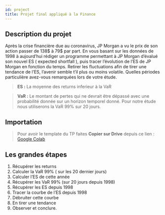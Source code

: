 ```yaml
---
id: project
title: Projet final appliqué à la Finance
---
```

## Description du projet

Après la crise financière due au coronavirus, JP Morgan a vu le prix de son action passer de 138$ à 79$ par part.
En vous basant sur les données de 1998 à aujourd’hui rédiger un programme permettant à JP Morgan d’évalué son nouvel ES ( expected shortfall ), puis tracer l’évolution de l’ES de JP Morgan en fonction du temps.
Retirer les fluctuations afin de tirer une tendance de l’ES, l’avenir semble t’il plus ou moins volatile.
Quelles périodes particulière avez-vous remarquées lors de votre étude. 

> **ES :** La moyenne des returns inferieur à  la VaR

> **VaR :** Le montant de pertes qui ne devrait être dépassé avec une probabilité donnée sur un horizon temporel donné.
Pour notre étude nous utiliserons la VaR 99% sur 20 jours.

## Importation

> Pour avoir le template du TP faites **Copier sur Drive** depuis ce lien : [Google Colab](https://colab.research.google.com/github/MarcEtienneDartus/Financial-Processing-Lab/blob/master/final_project.ipynb)

## Les grandes étapes
1. Récupérer les returns
2. Calculer la VaR 99% ( sur les 20 dernier jours)
3. Calculer l’ES de cette année
4. Récupérer les VaR 99% (sur 20 jours depuis 1998)
5. Récupérer les ES depuis 1998
6. Tracer la courbe de l’ES depuis 1998
7. Débruiter cette courbe
8. En tirer une tendance
9. Observer et conclure.
